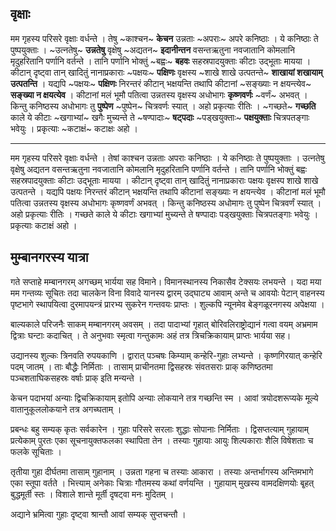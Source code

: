 ## वृक्षाः

मम गृहस्य परिसरे वृक्षाः वर्धन्ते । तेषु ~काश्चन~ **केचन**  उन्नताः  ~अपराः~ अपरे  कनिष्ठाः । ये कनिष्ठाः ते पुष्पयुक्ताः । ~उत्नतेषु~  **उन्नतेषु** वृक्षेषु  ~अद्यतन~ **इदानीन्तन** वसन्तऋतुना नवजातानि कोमलानि मृदुहरितानि पर्णानि वर्तन्ते । तानि पर्णानि भोक्तुं ~बह्वः~ **बहवः** सहस्रपादयुक्ताः कीटाः उद्भूताः मायया । कीटान् दृष्ट्वा तान् खादितुं नानाप्रकाराः ~पक्षयः~ **पक्षिणः** वृक्षस्य ~शाखे शाखे उत्पतन्ते~  **शाखायां शखायाम् उत्पतन्ति** । यद्यपि ~पक्षयः~ **पक्षिणः** निरन्तरं कीटान् भक्षयन्ति तथापि कीटानां  ~सङ्ख्याः न क्षयन्त्येव~   **सङ्ख्या न  क्षयत्येव** । कीटानां मलं भूमौ पतित्वा उन्नतस्य वृक्षस्य अधोभागः **कृष्णवर्णः**   ~वर्णं~ अभवत् । किन्तु कनिष्ठस्य अधोभागः तु **पुष्पेण** ~पुष्पेन~  चित्रवर्णः स्यात् । अहो प्रकृत्याः रीतिः । ~गच्छते~ **गच्छति** काले ये कीटाः ~खगाभ्यां~ खगैः  मुच्यन्ते ते ~षण्पादाः~  **षट्पदाः**  ~पड्खयुक्ताः~  **पक्षयुक्ताः** चित्रपतङ्गाः भवेयुः । प्रकृत्याः ~कटाक्षं~ कटाक्षः अहो ।


---

मम गृहस्य परिसरे  वृक्षाः वर्धन्ते । तेषां काश्चन उन्नताः अपराः  कनिष्ठाः । ये कनिष्ठाः ते पुष्पयुक्ताः । उत्नतेषु वृक्षेषु अद्यतन वसन्तऋतुना नवजातानि कोमलानि मृदुहरितानि पर्णानि वर्तन्ते । तानि पर्णानि भोक्तुं बह्वः सहस्रपादयुक्ताः कीटाः उद्भूताः मायया ।  कीटान् दृष्ट्वा तान् खादितुं नानाप्रकाराः पक्षयः वृक्षस्प शाखे शाखे उत्पतन्ते । यद्यपि पक्षयः निरन्तरं कीटान् भक्षयन्ति तथापि कीटानां सङ्ख्याः न  क्षयन्त्येव  । कीटानां मलं भूमौ पतित्वा उन्नतस्य वृक्षस्य अधोभागः कृष्णवर्णं अभवत् ।  किन्तु कनिष्ठस्य अधोमागः तु पुष्पेन चित्रवर्णं स्यात् । अहो  प्रकृत्याः रीतिः । गच्छते काले ये कीटाः खगाभ्यां मुच्यन्ते ते षण्पादाः पड्खयुक्ताः चित्रपतङ्गाः भवेयुः । प्रकृत्याः कटाक्षं अहो ।

##  मुम्बानगरस्य यात्रा

गते सप्ताहे मम्बानगरम् अगच्छम् भार्यया सह विमाने। विमानस्थानस्य निकासैव टेक्सयः लभयन्ते । यदा मया मम गन्तव्यः सूचितः तदा चालकेन विना विवादे यानस्य द्वारम् उद्घाट्य आवाम् अन्ते च आवयोः पेटान् वाहनस्य पृष्टभागे स्थापयित्वा दुरमापयन्त्रं प्रारभ्य सुकरेन गन्तवयः प्राप्तः । शुल्कपि न्यूनमेव बेङ्गळूरनगस्य अपेक्षया । 

बाल्यकाले परिजनैः साकम् मम्बानगरम् अवसम् । तदा पादाभ्यां गृहात् बोरिवलिराष्ट्रोद्यानं गत्वा वयम् अभ्रमाम द्वित्राः घन्टाः कदाचित् । ते अनुभवाः स्मृत्वा गन्तुकामः अहं तत्र त्रिचक्रिकायाम् प्राप्तः भार्यया सह।

उद्यानस्य शुल्कः त्रिनवति रुपयकाणि । द्वारात् पञ्चषः किम्याम् कन्हेरि-गुहाः लभ्यन्ते । कृष्णगिरयात् कन्हेरि पदम् जातम् ।  ताः बौद्धैः निर्मिताः । तासाम् प्राचीनतमा द्विसहस्रः संवतसराः प्राक् कणिष्ठतमा पञ्चशताघिकसहस्रः वर्षाः प्राक् इति मन्यन्ते ।

केचन पदाभयां अन्याः द्विचक्रिकायाम्  इतोपि अन्याः लोकयाने तत्र गच्छन्ति स्म । आवां त्रयोदशरूप्यके मूल्ये वातानुकूललोकयाने तत्र अगच्घताम् ।  

प्रबन्धः बहु सम्यक् कृतः सर्वकारेन । गुहाः परिसरे  सरलाः शुद्धाः सोपानाः निर्मिताः । द्विसप्तत्याम् गुहायाम् प्रत्येकाम् पुरतः एका सूचनायुक्तफलका स्थापिता तेन । तस्याः गुहायाः आयुः शिल्पकाराः शैलि विषेशताः च फलके सूचिताः ।

तृतीया गुहा दीर्घतमा तासाम् गुहानाम् । उन्नता गहना च तस्याः आकारा । तस्याः अन्तर्भागस्य अन्तिमभागे एका स्तूपा वर्तते । भित्त्याम् अनेकाः चित्राः गौतमस्य कथां वर्णयन्ति । गुहायाम् मुखस्य वामदक्षिणयोः बृ्हत् बुद्धमूर्ती स्तः । विशाले शान्ते मूर्ती दृषट्वा मनः मुदितम् । 

अद्याने भ्रमित्वा गुहाः दृष्ट्वा श्रान्तौ आवां सम्यक् सुप्तचन्तौ ।




